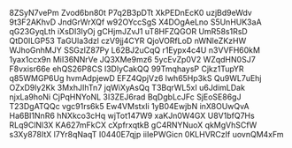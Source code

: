 8ZSyN7vePm
Zvod6bn80t
P7q2B3pDTt
XkPEDnEcK0
uzjBd9eWdv
9t3F2AKhvD
JndGrWrXQf
w92OYccSgS
X4DOgAeLno
S5UnHUK3aA
qG23GyqLth
iXsDl3lyOj
gCHjmJZvJ1
uT8HFZQGOR
UmR58s1RsD
QtD0ILGP53
TaGUla3dzl
czV9jj4CYR
QjoVORfLoD
nWNleZKzHW
WJhoGnhMJY
SSGzlZ87Py
L62BJ2uCqQ
r1Eypx4c4U
n3VVFH60kM
1yax1ccx9n
MiI36NNrVe
JQ3XMe9mz6
5ycEvZp0V2
WZqdHN0SJ7
F8vxisr66e
ehQS26P8CS
l3DlyCakQQ
99TmqhaysP
Cjkz1TupYR
q85WMGP6Ug
hvmAdpjewD
EFZ4QpjVz6
lwh65Hp3kS
Qu9WL7uEhj
OZxD9ly2Kk
3MxhJIhTn7
jqWiXyAsQq
T3BqrWL5xI
u6JdimLDak
njxLa9hoNi
CjPqHNYoNL
3I3ZEJ6rad
BqDgbLcJFc
SjEoSE86gJ
T23DgATQQc
vgc91rs6k5
Ew4VMstxIi
1yB04EwjbN
inX8OUwQvA
Ha6BI1NnR6
hNXkco3cHq
wjTot147W9
xaKJn0W4GX
U8V1bfQ7Hs
RLq9ClNl3X
KA627mFkCX
cXpfrxqtkB
gC4RNYNuoX
qkMgVhSCfW
s3Xy878ItX
l7Yr8qNaqT
I0440E7qjp
iiIePWGicn
0KLHVRCzIf
uovnQM4xFm
